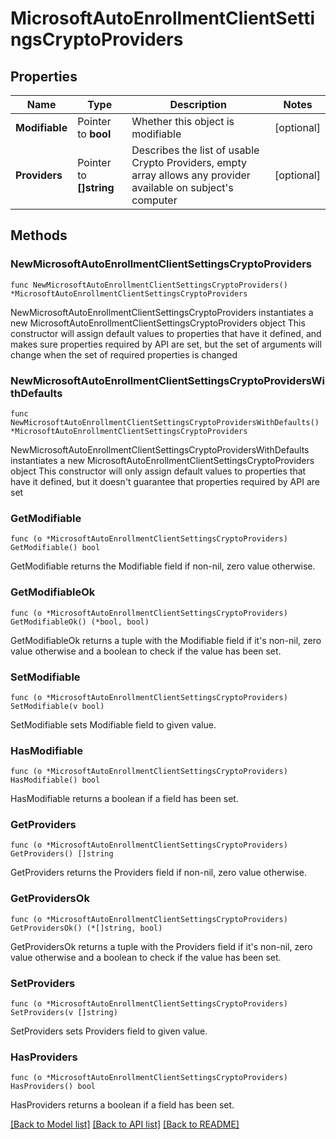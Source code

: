 # MicrosoftAutoEnrollmentClientSettingsCryptoProviders

## Properties

Name | Type | Description | Notes
------------ | ------------- | ------------- | -------------
**Modifiable** | Pointer to **bool** | Whether this object is modifiable | [optional] 
**Providers** | Pointer to **[]string** | Describes the list of usable Crypto Providers, empty array allows any provider available on subject&#39;s computer | [optional] 

## Methods

### NewMicrosoftAutoEnrollmentClientSettingsCryptoProviders

`func NewMicrosoftAutoEnrollmentClientSettingsCryptoProviders() *MicrosoftAutoEnrollmentClientSettingsCryptoProviders`

NewMicrosoftAutoEnrollmentClientSettingsCryptoProviders instantiates a new MicrosoftAutoEnrollmentClientSettingsCryptoProviders object
This constructor will assign default values to properties that have it defined,
and makes sure properties required by API are set, but the set of arguments
will change when the set of required properties is changed

### NewMicrosoftAutoEnrollmentClientSettingsCryptoProvidersWithDefaults

`func NewMicrosoftAutoEnrollmentClientSettingsCryptoProvidersWithDefaults() *MicrosoftAutoEnrollmentClientSettingsCryptoProviders`

NewMicrosoftAutoEnrollmentClientSettingsCryptoProvidersWithDefaults instantiates a new MicrosoftAutoEnrollmentClientSettingsCryptoProviders object
This constructor will only assign default values to properties that have it defined,
but it doesn't guarantee that properties required by API are set

### GetModifiable

`func (o *MicrosoftAutoEnrollmentClientSettingsCryptoProviders) GetModifiable() bool`

GetModifiable returns the Modifiable field if non-nil, zero value otherwise.

### GetModifiableOk

`func (o *MicrosoftAutoEnrollmentClientSettingsCryptoProviders) GetModifiableOk() (*bool, bool)`

GetModifiableOk returns a tuple with the Modifiable field if it's non-nil, zero value otherwise
and a boolean to check if the value has been set.

### SetModifiable

`func (o *MicrosoftAutoEnrollmentClientSettingsCryptoProviders) SetModifiable(v bool)`

SetModifiable sets Modifiable field to given value.

### HasModifiable

`func (o *MicrosoftAutoEnrollmentClientSettingsCryptoProviders) HasModifiable() bool`

HasModifiable returns a boolean if a field has been set.

### GetProviders

`func (o *MicrosoftAutoEnrollmentClientSettingsCryptoProviders) GetProviders() []string`

GetProviders returns the Providers field if non-nil, zero value otherwise.

### GetProvidersOk

`func (o *MicrosoftAutoEnrollmentClientSettingsCryptoProviders) GetProvidersOk() (*[]string, bool)`

GetProvidersOk returns a tuple with the Providers field if it's non-nil, zero value otherwise
and a boolean to check if the value has been set.

### SetProviders

`func (o *MicrosoftAutoEnrollmentClientSettingsCryptoProviders) SetProviders(v []string)`

SetProviders sets Providers field to given value.

### HasProviders

`func (o *MicrosoftAutoEnrollmentClientSettingsCryptoProviders) HasProviders() bool`

HasProviders returns a boolean if a field has been set.


[[Back to Model list]](../README.md#documentation-for-models) [[Back to API list]](../README.md#documentation-for-api-endpoints) [[Back to README]](../README.md)


